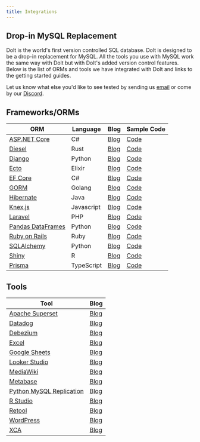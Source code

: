 ```yaml
---
title: Integrations
---
```


## Drop-in MySQL Replacement

Dolt is the world's first version controlled SQL database. Dolt is designed to be a drop-in replacement for MySQL. All the tools you use with MySQL work the same way with Dolt but with Dolt's added version control features. Below is the list of ORMs and tools we have integrated with Dolt and links to the getting started guides. 

Let us know what else you'd like to see tested by sending us [email](mailto:interest@dolthub.com) or come by our [Discord](https://discord.gg/gqr7K4VNKe). 

## Frameworks/ORMs
| ORM                                                                                       | Language   | Blog                                                                           | Sample Code                                                                  | 
|-------------------------------------------------------------------------------------------|------------|--------------------------------------------------------------------------------|------------------------------------------------------------------------------|
| [ASP.NET Core](https://learn.microsoft.com/en-us/aspnet/core/introduction-to-aspnet-core) | C#         | [Blog](https://www.dolthub.com/blog/2024-02-28-works-with-dolt-dotnet-webapp/) | [Code](https://github.com/dolthub/dolt-dotnet-webapp-sample)                 |
| [Diesel](https://diesel.rs/)                                                              | Rust       | [Blog](https://www.dolthub.com/blog/2024-08-30-dolt-diesel-getting-started/)   | [Code](https://github.com/dolthub/dolt-diesel-getting-started)               |
| [Django](https://www.djangoproject.com/)                                                  | Python     | [Blog](https://www.dolthub.com/blog/2024-01-31-dolt-django/)                   | [Code](https://github.com/dolthub/dolt_django)                               |
| [Ecto](https://hexdocs.pm/ecto/Ecto.html)                                                 | Elixir     | [Blog](https://www.dolthub.com/blog/2021-07-16-ecto-dolt/)                     | [Code](https://github.com/VinaiRachakonda/Ecto-Dolt-Sample)                  |
| [EF Core](https://learn.microsoft.com/en-us/ef/core/)                                     | C#         | [Blog](https://www.dolthub.com/blog/2023-12-04-works-with-dolt-efcore/)        | [Code](https://github.com/dolthub/efcore-sample)                             |
| [GORM](https://gorm.io/docs/)                                                             | Golang     | [Blog](https://www.dolthub.com/blog/2024-03-15-gorm-with-dolt)                 | [Code](https://github.com/dolthub/gorm-demo)                                 | 
| [Hibernate ](https://hibernate.org/)                                                      | Java       | [Blog](https://www.dolthub.com/blog/2023-11-13-dolt-on-hibernate/)             | [Code](https://github.com/dolthub/hibernate-sample)                          |
| [Knex.js](https://knexjs.org/)                                                            | Javascript | [Blog](https://www.dolthub.com/blog/2023-09-27-dolt-and-knexjs/)               | [Code](https://github.com/dolthub/dolt-knexjs-example)                       |
| [Laravel](https://laravel.com/)                                                           | PHP        | [Blog](https://www.dolthub.com/blog/2024-01-08-dolt-laravel/)                  | [Code](https://github.com/dolthub/chirper)                                   |
| [Pandas DataFrames](https://pandas.pydata.org/docs/reference/api/pandas.DataFrame.html)   | Python     | [Blog](https://www.dolthub.com/blog/2024-06-07-dolt-pandas-dataframes/)        | [Code](https://github.com/dolthub/dolt-pandas-dataframes)                    |
| [Ruby on Rails](https://rubyonrails.org/)                                                 | Ruby       | [Blog](https://www.dolthub.com/blog/2024-02-09-dolt-ruby-on-rails/)            | [Code](https://github.com/dolthub/dolt_rails)                                | 
| [SQLAlchemy](https://www.sqlalchemy.org/)                                                 | Python     | [Blog](https://www.dolthub.com/blog/2023-07-12-sql-alchemy-getting-started/)   | [Code](https://github.com/timsehn/dolt-sqlalchemy-getting-started/tree/main) |
| [Shiny](https://shiny.posit.co/)                                                          | R          | [Blog](https://www.dolthub.com/blog/2024-04-26-dolt-r-shiny/)                  | [Code](https://github.com/dolthub/dolt_shiny)                                | 
| [Prisma](https://www.prisma.io/)                                                          | TypeScript | [Blog](https://www.dolthub.com/blog/2024-06-28-dolt-and-prisma/)               | [Code](https://github.com/dolthub/dolt-prisma-example)                       | 

## Tools

| Tool                                                                                       | Blog                                                                                       | 
|--------------------------------------------------------------------------------------------|--------------------------------------------------------------------------------------------| 
| [Apache Superset](https://superset.apache.org/)                                            | [Blog](https://www.dolthub.com/blog/2023-01-27-dolt-superset/)                             |
| [Datadog](https://www.datadoghq.com/)                                                      | [Blog](https://www.dolthub.com/blog/2024-05-17-dolt-datadog-dashboards/)                   |
| [Debezium](https://debezium.io/)                                                           | [Blog](https://www.dolthub.com/blog/2024-07-19-debezium-works-with-dolt/)                  |
| [Excel](https://www.microsoft.com/en-us/microsoft-365/excel)                               | [Blog](https://www.dolthub.com/blog/2023-11-24-dolt-excel)                                 | 
| [Google Sheets](https://www.google.com/sheets/about/#overview)                             | [Blog](https://www.dolthub.com/blog/2023-09-15-dolt-google-sheets/)                        |
| [Looker Studio](https://lookerstudio.google.com/)                                          | [Blog](https://www.dolthub.com/blog/2023-02-13-dolt-looker/)                               |
| [MediaWiki](https://www.mediawiki.org/wiki/MediaWiki)                                      | [Blog](https://www.dolthub.com/blog/2024-04-05-dolt-mediawiki-wikipedia/)                  |
| [Metabase](https://github.com/metabase/metabase)                                           | [Blog](https://www.dolthub.com/blog/2024-01-24-dolt-metabase/)                             |
| [Python MySQL Replication](https://github.com/julien-duponchelle/python-mysql-replication) | [Blog](https://www.dolthub.com/blog/2024-08-08-python-mysql-replication-works-with-dolt/)  |
| [R Studio](https://posit.co/download/rstudio-desktop/)                                     | [Blog](https://www.dolthub.com/blog/2022-02-14-dolt-and-r/)                                |
| [Retool](https://retool.com/)                                                              | [Blog](https://www.dolthub.com/blog/2023-01-03-superpower-retool-with-dolt/)               |
| [WordPress](https://wordpress.com/)                                                        | [Blog](https://www.dolthub.com/blog/2023-08-04-wordpress-on-dolt/)                         |
| [XCA](https://hohnstaedt.de/xca/)                                                          | [Blog](https://www.dolthub.com/blog/2023-08-21-xca-on-dolt/)                               |
